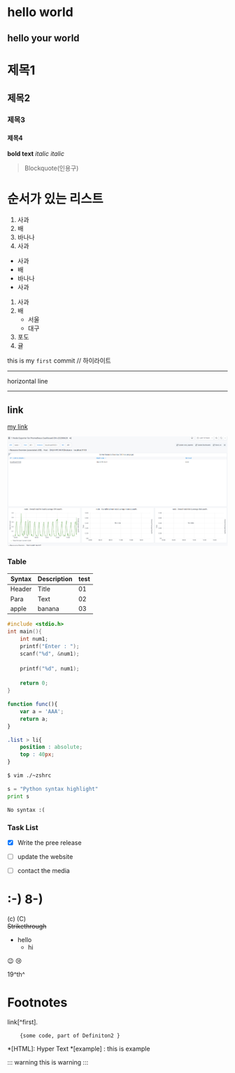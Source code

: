 # hello world
## hello your world

# 제목1 
## 제목2
### 제목3
#### 제목4
**bold text**
*italic*
_italic_

> Blockquote(인용구)

# 순서가 있는 리스트
1. 사과
2. 배
3. 바나나
2. 사과

- 사과
- 배
- 바나나
- 사과

1. 사과
5. 배
    - 서울
    - 대구
9. 포도
10. 귤

this is my `first` commit // 하이라이트

---

horizontal line

---
## link
[my link](https://www.naver.com)

![alt text](ima1.png)


### Table
| Syntax | Description | test |
| ----------- | ----------| ----------|
| Header | Title | 01 |
| Para | Text |  02 | 
| apple | banana | 03 |

```c
#include <stdio.h>
int main(){
    int num1;
    printf("Enter : ");
    scanf("%d", &num1);

    printf("%d", num1);

    return 0;
}
```

```javascript
function func(){
    var a = 'AAA';
    return a;
}
```


```css
.list > li{
    position : absolute;
    top : 40px;
}
```

```bash
$ vim ./~zshrc
```

```python
s = "Python syntax highlight"
print s
```

```
No syntax :(
```

### Task List
 - [x] Write the pree release
 - [ ] update the website
 - [ ] contact the media


 # :-) 8-)
(c) (C)  <br>
~~Strikethrough~~

+ hello
    - hi

:wink:
:cry:

19^th^

# Footnotes
link[^first].

        {some code, part of Definiton2 }


*[HTML]: Hyper Text
*[example] : this is example

::: warning
this is warning
:::
